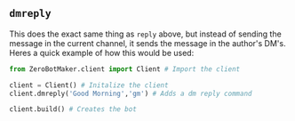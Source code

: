## `dmreply`
This does the exact same thing as `reply` above, but instead of sending the message in the current channel, it sends the message in the author's DM's. Heres a quick example of how this would be used:

```py
from ZeroBotMaker.client import Client # Import the client

client = Client() # Initalize the client
client.dmreply('Good Morning','gm') # Adds a dm reply command

client.build() # Creates the bot
```